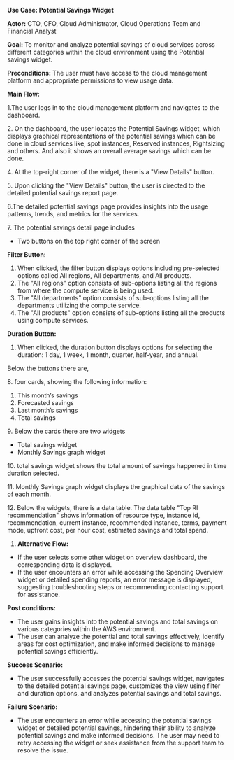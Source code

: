 **Use Case: Potential Savings Widget**

**Actor:** CTO, CFO, Cloud Administrator, Cloud Operations Team and Financial Analyst

**Goal:** To monitor and analyze potential savings of cloud services across different categories within the cloud environment using the Potential savings widget.

**Preconditions:** The user must have access to the cloud management platform and appropriate permissions to view usage data.

**Main Flow:**

1\.The user logs in to the cloud management platform and navigates to the dashboard.

2\. On the dashboard, the user locates the Potential Savings widget, which displays graphical representations of the potential savings which can be done in cloud services like, spot instances, Reserved instances, Rightsizing and others. And also it shows an overall average savings which can be done.

4\. At the top-right corner of the widget, there is a "View Details" button.

5\. Upon clicking the "View Details" button, the user is directed to the detailed potential savings report page.

6\.The detailed potential savings page provides insights into the usage patterns, trends, and metrics for the services.

7\. The potential savings detail page includes

- Two buttons on the top right corner of the screen

**Filter Button:**

1. When clicked, the filter button displays options including pre-selected options called All regions, All departments, and All products.
1. The "All regions" option consists of sub-options listing all the regions from where the compute service is being used.
1. The "All departments" option consists of sub-options listing all the departments utilizing the compute service.
1. The "All products" option consists of sub-options listing all the products using compute services.

**Duration Button:**

1. When clicked, the duration button displays options for selecting the duration: 1 day, 1 week, 1 month, quarter, half-year, and annual.

Below the buttons there are,

8\. four cards, showing the following information:

1. This month’s savings
1. Forecasted savings
1. Last month’s savings
1. Total savings

9\. Below the cards there are two widgets

- Total savings widget
- Monthly Savings graph widget

10\. total savings widget shows the total amount of savings happened in time duration selected.

11\. Monthly Savings graph widget displays the graphical data of the savings of each month.

12\. Below the widgets, there is a data table. The data table "Top RI recommendation" shows information of resource type, instance id, recommendation, current instance, recommended instance, terms, payment mode, upfront cost, per hour cost, estimated savings and total spend.

1. **Alternative Flow:**
- If the user selects some other widget on overview dashboard, the corresponding data is displayed.
- If the user encounters an error while accessing the Spending Overview widget or detailed spending reports, an error message is displayed, suggesting troubleshooting steps or recommending contacting support for assistance.

**Post conditions:**

- The user gains insights into the potential savings and total savings on various categories within the AWS environment.
- The user can analyze the potential and total savings effectively, identify areas for cost optimization, and make informed decisions to manage potential savings efficiently.

**Success Scenario:**

- The user successfully accesses the potential savings widget, navigates to the detailed potential savings page, customizes the view using filter and duration options, and analyzes potential savings and total savings.

**Failure Scenario:**

- The user encounters an error while accessing the potential savings widget or detailed potential savings, hindering their ability to analyze potential savings and make informed decisions. The user may need to retry accessing the widget or seek assistance from the support team to resolve the issue.


